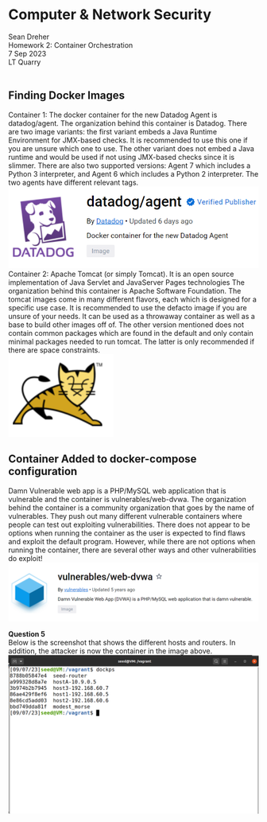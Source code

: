 # **Computer & Network Security**
Sean Dreher  <br />
Homework 2: Container Orchestration  <br />
7 Sep 2023  <br />
LT Quarry <br />
<br />
## **Finding Docker Images**
Container 1: The docker container for the new Datadog Agent is datadog/agent. The organization behind this container is Datadog. There are two image variants: the first variant embeds a Java Runtime Environment for JMX-based checks. It is recommended to use this one if you are unsure which one to use. The other variant does not embed a Java runtime and would be used if not using JMX-based checks since it is slimmer. There are also two supported versions: Agent 7 which includes a Python 3 interpreter, and Agent 6 which includes a Python 2 interpreter. The two agents have different relevant tags. <br />
![datadog](https://github.com/seandreher/CNS-Lab/blob/main/Homework2/datadog.png)
<br /> Container 2: Apache Tomcat (or simply Tomcat). It is an open source implementation of Java Servlet and JavaServer Pages technologies The organization behind this container is Apache Software Foundation. The tomcat images come in many different flavors, each which is designed for a specific use case. It is recommended to use the defacto image if you are unsure of your needs. It can be used as a throwaway container as well as a base to build other images off of. The other version mentioned does not contain common packages which are found in the default and only contain minimal packages needed to run tomcat. The latter is only recommended if there are space constraints. <br />
![tomcatty](https://github.com/seandreher/CNS-Lab/blob/main/Homework2/cutetomcat.png)

## **Container Added to docker-compose configuration**
Damn Vulnerable web app is a PHP/MySQL web application that is vulnerable and the container is vulnerables/web-dvwa. The organization behind the container is a community organization that goes by the name of vulnerables. They push out many different vulnerable containers where people can test out exploiting vulnerabilities. There does not appear to be options when running the container as the user is expected to find flaws and exploit the default program. However, while there are not options when running the container, there are several other ways and other vulnerabilities do exploit! <br />
![cont2](https://github.com/seandreher/CNS-Lab/blob/main/Homework2/cont2.png)

**Question 5** <br />
Below is the screenshot that shows the different hosts and routers. In addition, the attacker is now the container in the image above.
![lab2dockps](https://github.com/seandreher/CNS-Lab/blob/main/Homework2/lab2dockps.png)

